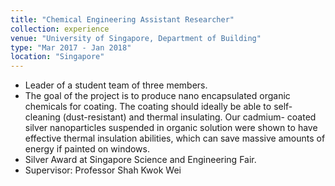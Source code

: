 ```yaml
---
title: "Chemical Engineering Assistant Researcher"
collection: experience
venue: "University of Singapore, Department of Building"
type: "Mar 2017 - Jan 2018"
location: "Singapore"
---
```


* Leader of a student team of three members.
* The goal of the project is to produce nano encapsulated organic chemicals for coating. The coating should ideally be able to self-cleaning (dust-resistant) and thermal insulating. Our cadmium- coated silver nanoparticles suspended in organic solution were shown to have effective thermal insulation abilities, which can save massive amounts of energy if painted on windows. 
* Silver Award at Singapore Science and Engineering Fair.
* Supervisor: Professor Shah Kwok Wei